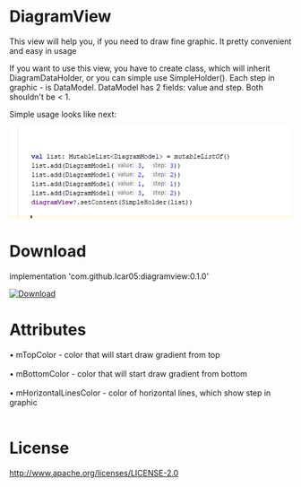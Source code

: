 # DiagramView
This view will help you, if you need to draw fine graphic. It pretty convenient and easy in
usage



If you want to use this view, you have to create class, which will inherit DiagramDataHolder,
or you can simple use SimpleHolder(). Each step in graphic - is DataModel. DataModel has 2
fields: value and step. Both shouldn't be < 1.

Simple usage looks like next:
       
![alt text](https://github.com/Icar05/DiagramView/blob/master/usage.png)


# Download
implementation 'com.github.Icar05:diagramview:0.1.0' <br>

[ ![Download](https://api.bintray.com/packages/icar05/diagramview/DiagramView/images/download.svg) ](https://bintray.com/icar05/diagramview/DiagramView/_latestVersion)
# Attributes

  • mTopColor - color that will start draw gradient from top <br><br>
  • mBottomColor - color that will start draw gradient from bottom <br><br>
  • mHorizontalLinesColor - color of horizontal lines, which show step in graphic <br><br>

# License

http://www.apache.org/licenses/LICENSE-2.0
